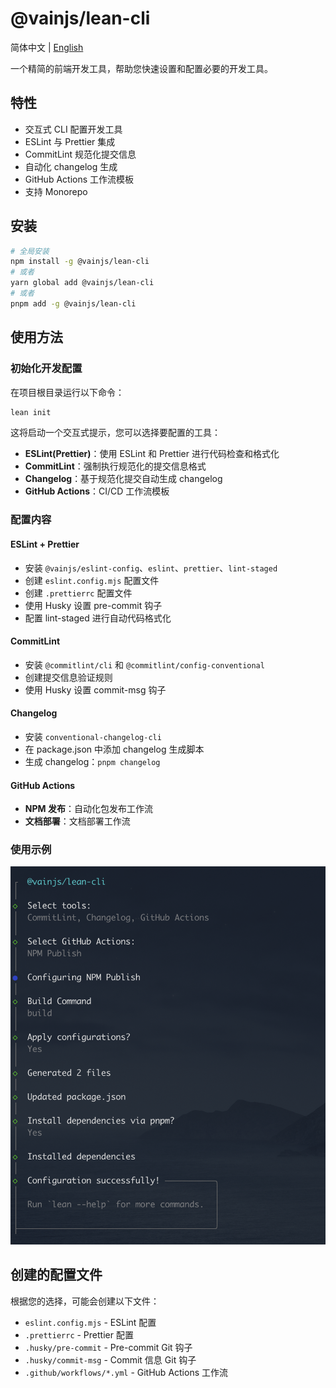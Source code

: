 # @vainjs/lean-cli

简体中文 | [English](./README.md)

一个精简的前端开发工具，帮助您快速设置和配置必要的开发工具。

## 特性

- 交互式 CLI 配置开发工具
- ESLint 与 Prettier 集成
- CommitLint 规范化提交信息
- 自动化 changelog 生成
- GitHub Actions 工作流模板
- 支持 Monorepo

## 安装

```bash
# 全局安装
npm install -g @vainjs/lean-cli
# 或者
yarn global add @vainjs/lean-cli
# 或者
pnpm add -g @vainjs/lean-cli
```

## 使用方法

### 初始化开发配置

在项目根目录运行以下命令：

```bash
lean init
```

这将启动一个交互式提示，您可以选择要配置的工具：

- **ESLint(Prettier)**：使用 ESLint 和 Prettier 进行代码检查和格式化
- **CommitLint**：强制执行规范化的提交信息格式
- **Changelog**：基于规范化提交自动生成 changelog
- **GitHub Actions**：CI/CD 工作流模板

### 配置内容

#### ESLint + Prettier

- 安装 `@vainjs/eslint-config`、`eslint`、`prettier`、`lint-staged`
- 创建 `eslint.config.mjs` 配置文件
- 创建 `.prettierrc` 配置文件
- 使用 Husky 设置 pre-commit 钩子
- 配置 lint-staged 进行自动代码格式化

#### CommitLint

- 安装 `@commitlint/cli` 和 `@commitlint/config-conventional`
- 创建提交信息验证规则
- 使用 Husky 设置 commit-msg 钩子

#### Changelog

- 安装 `conventional-changelog-cli`
- 在 package.json 中添加 changelog 生成脚本
- 生成 changelog：`pnpm changelog`

#### GitHub Actions

- **NPM 发布**：自动化包发布工作流
- **文档部署**：文档部署工作流

### 使用示例

![CLI 示例](image.png)

## 创建的配置文件

根据您的选择，可能会创建以下文件：

- `eslint.config.mjs` - ESLint 配置
- `.prettierrc` - Prettier 配置
- `.husky/pre-commit` - Pre-commit Git 钩子
- `.husky/commit-msg` - Commit 信息 Git 钩子
- `.github/workflows/*.yml` - GitHub Actions 工作流
